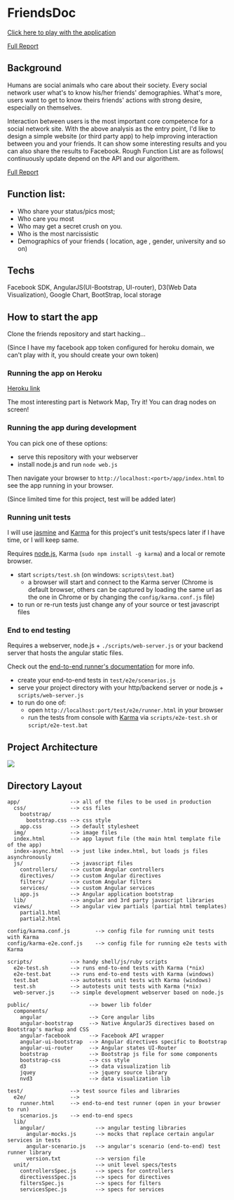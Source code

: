 # FriendsDoc
[Click here to play with the application](http://friendsdoc.herokuapp.com/app/index.html#/)

[Full Report](https://drive.google.com/file/d/0B1VKHlZ80zq9cXRhYmhicGNSYXM/view?usp=sharing)

## Background

Humans are social animals who care about their society. Every social network user what's to know his/her friends'
demographies. What's more, users want to get to know theirs friends' actions with strong desire, especially on themselves.

Interaction between users is the most important core competence for a social network site.
With the above analysis as the entry point, I'd like to design a simple website (or third party app) to help
improving interaction between you and your friends. It can show some interesting results and you can also share the
results to Facebook. Rough Function List are as follows( continuously update depend on the API and our algorithem.

[Full Report](https://drive.google.com/file/d/0B1VKHlZ80zq9cXRhYmhicGNSYXM/view?usp=sharing)

## Function list:

* Who share your status/pics most;
* Who care you most
* Who may get a secret crush on you.
* Who is the most narcissistic
* Demographics of your friends ( location, age , gender, university and so on)

## Techs

Facebook SDK, AngularJS(UI-Bootstrap, UI-router), D3(Web Data Visualization), Google Chart, BootStrap, local storage


## How to start the app

Clone the friends repository and start hacking...

(Since I have my facebook app token configured for heroku domain, we can't play with it,
you should create your own token)

### Running the app on Heroku
[Heroku link](http://friendsdoc.herokuapp.com/app/index.html#/)

The most interesting part is Network Map, Try it! You can drag nodes on screen!

### Running the app during development

You can pick one of these options:
* serve this repository with your webserver
* install node.js and run `node web.js`

Then navigate your browser to `http://localhost:<port>/app/index.html` to see the app running in
your browser.


(Since limited time for this project, test will be added later)
### Running unit tests

I will use [jasmine](http://pivotal.github.com/jasmine/) and
[Karma](http://karma-runner.github.io) for this project's unit tests/specs later if I have time, or I will keep same.

Requires [node.js](http://nodejs.org/), Karma (`sudo npm install -g karma`) and a local
or remote browser.

* start `scripts/test.sh` (on windows: `scripts\test.bat`)
  * a browser will start and connect to the Karma server (Chrome is default browser, others can be captured by loading the same url as the one in Chrome or by changing the `config/karma.conf.js` file)
* to run or re-run tests just change any of your source or test javascript files


### End to end testing

Requires a webserver, node.js + `./scripts/web-server.js` or your backend server that hosts the angular static files.

Check out the
[end-to-end runner's documentation](http://docs.angularjs.org/guide/dev_guide.e2e-testing) for more
info.

* create your end-to-end tests in `test/e2e/scenarios.js`
* serve your project directory with your http/backend server or node.js + `scripts/web-server.js`
* to run do one of:
  * open `http://localhost:port/test/e2e/runner.html` in your browser
  * run the tests from console with [Karma](http://karma-runner.github.io) via
    `scripts/e2e-test.sh` or `script/e2e-test.bat`


## Project Architecture

![](http://www.storagelab.org.cn/zhangdi/files/2013/07/web_front_end_before.png)


## Directory Layout

    app/                --> all of the files to be used in production
      css/              --> css files
        bootstrap/
          bootstrap.css --> css style
        app.css         --> default stylesheet
      img/              --> image files
      index.html        --> app layout file (the main html template file of the app)
      index-async.html  --> just like index.html, but loads js files asynchronously
      js/               --> javascript files
        controllers/    --> custom Angular controllers
        directives/     --> custom Angular directives
        filters/        --> custom Angular filters
        services/       --> custom Angular services
        app.js          --> Angular application bootstrap
      lib/              --> angular and 3rd party javascript libraries
      views/            --> angular view partials (partial html templates)
        partial1.html
        partial2.html

    config/karma.conf.js        --> config file for running unit tests with Karma
    config/karma-e2e.conf.js    --> config file for running e2e tests with Karma

    scripts/            --> handy shell/js/ruby scripts
      e2e-test.sh       --> runs end-to-end tests with Karma (*nix)
      e2e-test.bat      --> runs end-to-end tests with Karma (windows)
      test.bat          --> autotests unit tests with Karma (windows)
      test.sh           --> autotests unit tests with Karma (*nix)
      web-server.js     --> simple development webserver based on node.js

    public/                   --> bower lib folder
      components/
        angular               --> Core angular libs
        angular-bootstrap     --> Native AngularJS directives based on Bootstrap's markup and CSS
        angular-facebook      --> Facebook API wrapper
        angular-ui-bootstrap  --> Angular directives specific to Bootstrap
        angular-ui-router     --> Angular states UI-Router
        bootstrap             --> Bootstrap js file for some components
        bootstrap-css         --> css style
        d3                    --> data visualization lib
        jquey                 --> jquery source library
        nvd3                  --> data visualization lib

    test/               --> test source files and libraries
      e2e/              -->
        runner.html     --> end-to-end test runner (open in your browser to run)
        scenarios.js    --> end-to-end specs
      lib/
        angular/                --> angular testing libraries
          angular-mocks.js      --> mocks that replace certain angular services in tests
          angular-scenario.js   --> angular's scenario (end-to-end) test runner library
          version.txt           --> version file
      unit/                     --> unit level specs/tests
        controllersSpec.js      --> specs for controllers
        directivessSpec.js      --> specs for directives
        filtersSpec.js          --> specs for filters
        servicesSpec.js         --> specs for services
